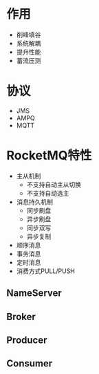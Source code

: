 # 作用

* 削峰填谷
* 系统解耦
* 提升性能
* 蓄流压测

# 协议

* JMS
* AMPQ
* MQTT

# RocketMQ特性

* 主从机制
    * 不支持自动主从切换
    * 不支持自动选主
* 消息持久机制
    * 同步刷盘
    * 异步刷盘
    * 同步双写
    * 异步复制
* 顺序消息
* 事务消息
* 定时消息
* 消费方式PULL/PUSH

## NameServer

## Broker

## Producer

## Consumer